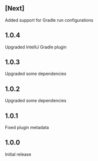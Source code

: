 ## [Next]

Added support for Gradle run configurations

## 1.0.4

Upgraded IntelliJ Gradle plugin

## 1.0.3

Upgraded some dependencies

## 1.0.2

Upgraded some dependencies

## 1.0.1

Fixed plugin metadata

## 1.0.0

Initial release
